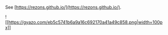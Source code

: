 See [https://rezons.github.io/](https://rezons.github.io/).

![[https://gyazo.com/eb5c5741b6a9a16c692170a41a49c858.png|width=100px]]
